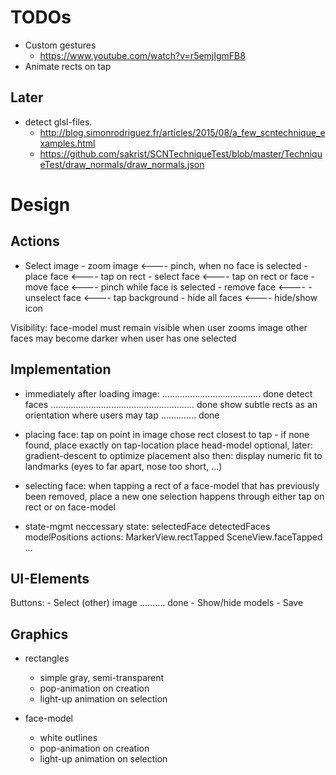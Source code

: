 #  TODOs


- Custom gestures
    - https://www.youtube.com/watch?v=r5emjIgmFB8
- Animate rects on tap


## Later
- detect glsl-files. 
    - http://blog.simonrodriguez.fr/articles/2015/08/a_few_scntechnique_examples.html
    - https://github.com/sakrist/SCNTechniqueTest/blob/master/TechniqueTest/draw_normals/draw_normals.json

# Design

## Actions

- Select image
        - zoom image            <---- pinch,         when no face is selected
        - place face            <---- tap on rect
        - select face           <---- tap on rect or face
                - move face     <---- pinch          while face is selected
                - remove face   <----
        - unselect face         <---- tap background 
        - hide all faces        <---- hide/show icon
    

Visibility:
    face-model must remain visible when user zooms image
    other faces may become darker when user has one selected
    
    
    

## Implementation

- immediately after loading image: ....................................... done
    detect faces ......................................................... done
    show subtle rects as an orientation where users may tap .............. done

- placing face:
    tap on point in image
        chose rect closest to tap - if none found, place exactly on tap-location
        place head-model
        optional, later: gradient-descent to optimize placement
                        also then: display numeric fit to landmarks (eyes to far apart, nose too short, ...)


- selecting face:
    when tapping a rect of a face-model that has previously been removed, place a new one
    selection happens through either tap on rect or on face-model


- state-mgmt
    neccessary state:
        selectedFace
        detectedFaces
        modelPositions
    actions:
        MarkerView.rectTapped
        SceneView.faceTapped
        ...
        

## UI-Elements

Buttons:
    - Select (other) image .......... done
    - Show/hide models
    - Save


## Graphics

- rectangles
    - simple gray, semi-transparent
    - pop-animation on creation
    - light-up animation on selection

- face-model
    - white outlines
    - pop-animation on creation
    - light-up animation on selection
    

